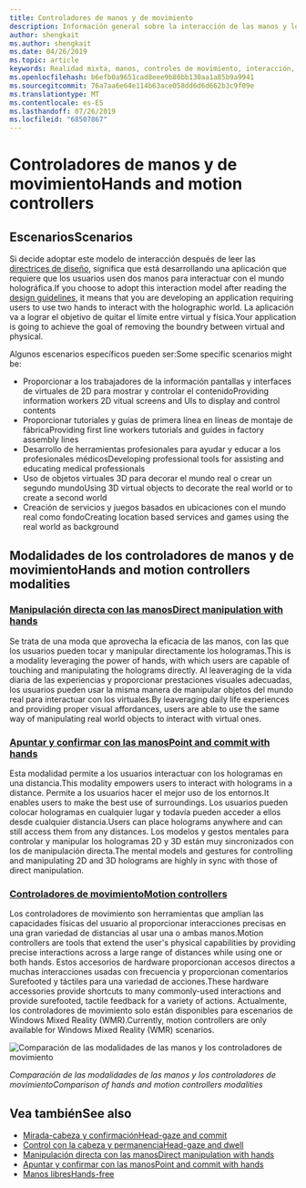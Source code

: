 ```yaml
---
title: Controladores de manos y de movimiento
description: Información general sobre la interacción de las manos y los controladores de movimiento
author: shengkait
ms.author: shengkait
ms.date: 04/26/2019
ms.topic: article
keywords: Realidad mixta, manos, controles de movimiento, interacción, diseño
ms.openlocfilehash: b6efb0a9651cad8eee9b80bb130aa1a85b9a9941
ms.sourcegitcommit: 76a7aa6e64e114b63ace058dd6d6d662b3c9f09e
ms.translationtype: MT
ms.contentlocale: es-ES
ms.lasthandoff: 07/26/2019
ms.locfileid: "68507867"
---
```

# <a name="hands-and-motion-controllers"></a><span data-ttu-id="0e276-104">Controladores de manos y de movimiento</span><span class="sxs-lookup"><span data-stu-id="0e276-104">Hands and motion controllers</span></span>
## <a name="scenarios"></a><span data-ttu-id="0e276-105">Escenarios</span><span class="sxs-lookup"><span data-stu-id="0e276-105">Scenarios</span></span>
<span data-ttu-id="0e276-106">Si decide adoptar este modelo de interacción después de leer las [directrices de diseño](interaction-fundamentals.md), significa que está desarrollando una aplicación que requiere que los usuarios usen dos manos para interactuar con el mundo holográfica.</span><span class="sxs-lookup"><span data-stu-id="0e276-106">If you choose to adopt this interaction model after reading the [design guidelines](interaction-fundamentals.md), it means that you are developing an application requiring users to use two hands to interact with the holographic world.</span></span> <span data-ttu-id="0e276-107">La aplicación va a lograr el objetivo de quitar el límite entre virtual y física.</span><span class="sxs-lookup"><span data-stu-id="0e276-107">Your application is going to achieve the goal of removing the boundry between virtual and physical.</span></span>

<span data-ttu-id="0e276-108">Algunos escenarios específicos pueden ser:</span><span class="sxs-lookup"><span data-stu-id="0e276-108">Some specific scenarios might be:</span></span>
* <span data-ttu-id="0e276-109">Proporcionar a los trabajadores de la información pantallas y interfaces de virtuales de 2D para mostrar y controlar el contenido</span><span class="sxs-lookup"><span data-stu-id="0e276-109">Providing information workers 2D vitual screens and UIs to display and control contents</span></span>
* <span data-ttu-id="0e276-110">Proporcionar tutoriales y guías de primera línea en líneas de montaje de fábrica</span><span class="sxs-lookup"><span data-stu-id="0e276-110">Providing first line workers tutorials and guides in factory assembly lines</span></span>
* <span data-ttu-id="0e276-111">Desarrollo de herramientas profesionales para ayudar y educar a los profesionales médicos</span><span class="sxs-lookup"><span data-stu-id="0e276-111">Developing professional tools for assisting and educating medical professionals</span></span>  
* <span data-ttu-id="0e276-112">Uso de objetos virtuales 3D para decorar el mundo real o crear un segundo mundo</span><span class="sxs-lookup"><span data-stu-id="0e276-112">Using 3D virtual objects to decorate the real world or to create a second world</span></span> 
* <span data-ttu-id="0e276-113">Creación de servicios y juegos basados en ubicaciones con el mundo real como fondo</span><span class="sxs-lookup"><span data-stu-id="0e276-113">Creating location based services and games using the real world as background</span></span>

## <a name="hands-and-motion-controllers-modalities"></a><span data-ttu-id="0e276-114">Modalidades de los controladores de manos y de movimiento</span><span class="sxs-lookup"><span data-stu-id="0e276-114">Hands and motion controllers modalities</span></span>
### <a name="direct-manipulation-with-handsdirect-manipulationmd"></a>[<span data-ttu-id="0e276-115">Manipulación directa con las manos</span><span class="sxs-lookup"><span data-stu-id="0e276-115">Direct manipulation with hands</span></span>](direct-manipulation.md)
<span data-ttu-id="0e276-116">Se trata de una moda que aprovecha la eficacia de las manos, con las que los usuarios pueden tocar y manipular directamente los hologramas.</span><span class="sxs-lookup"><span data-stu-id="0e276-116">This is a modality leveraging the power of hands, with which users are capable of touching and manipulating the holograms directly.</span></span> <span data-ttu-id="0e276-117">Al leaveraging de la vida diaria de las experiencias y proporcionar prestaciones visuales adecuadas, los usuarios pueden usar la misma manera de manipular objetos del mundo real para interactuar con los virtuales.</span><span class="sxs-lookup"><span data-stu-id="0e276-117">By leaveraging daily life experiences and providing proper visual affordances, users are able to use the same way of manipulating real world objects to interact with virtual ones.</span></span>   

### <a name="point-and-commit-with-handspoint-and-commitmd"></a>[<span data-ttu-id="0e276-118">Apuntar y confirmar con las manos</span><span class="sxs-lookup"><span data-stu-id="0e276-118">Point and commit with hands</span></span>](point-and-commit.md)
<span data-ttu-id="0e276-119">Esta modalidad permite a los usuarios interactuar con los hologramas en una distancia.</span><span class="sxs-lookup"><span data-stu-id="0e276-119">This modality empowers users to interact with holograms in a distance.</span></span> <span data-ttu-id="0e276-120">Permite a los usuarios hacer el mejor uso de los entornos.</span><span class="sxs-lookup"><span data-stu-id="0e276-120">It enables users to make the best use of surroundings.</span></span> <span data-ttu-id="0e276-121">Los usuarios pueden colocar hologramas en cualquier lugar y todavía pueden acceder a ellos desde cualquier distancia.</span><span class="sxs-lookup"><span data-stu-id="0e276-121">Users can place holograms anywhere and can still access them from any distances.</span></span> <span data-ttu-id="0e276-122">Los modelos y gestos mentales para controlar y manipular los hologramas 2D y 3D están muy sincronizados con los de manipulación directa.</span><span class="sxs-lookup"><span data-stu-id="0e276-122">The mental models and gestures for controlling and manipulating 2D and 3D holograms are highly in sync with those of direct manipulation.</span></span>

### <a name="motion-controllersmotion-controllersmd"></a>[<span data-ttu-id="0e276-123">Controladores de movimiento</span><span class="sxs-lookup"><span data-stu-id="0e276-123">Motion controllers</span></span>](motion-controllers.md)
<span data-ttu-id="0e276-124">Los controladores de movimiento son herramientas que amplían las capacidades físicas del usuario al proporcionar interacciones precisas en una gran variedad de distancias al usar una o ambas manos.</span><span class="sxs-lookup"><span data-stu-id="0e276-124">Motion controllers are tools that extend the user's physical capabilities by providing precise interactions across a large range of distances while using one or both hands.</span></span> <span data-ttu-id="0e276-125">Estos accesorios de hardware proporcionan accesos directos a muchas interacciones usadas con frecuencia y proporcionan comentarios Surefooted y táctiles para una variedad de acciones.</span><span class="sxs-lookup"><span data-stu-id="0e276-125">These hardware accessories provide shortcuts to many commonly-used interactions and provide surefooted, tactile feedback for a variety of actions.</span></span> <span data-ttu-id="0e276-126">Actualmente, los controladores de movimiento solo están disponibles para escenarios de Windows Mixed Reality (WMR).</span><span class="sxs-lookup"><span data-stu-id="0e276-126">Currently, motion controllers are only available for Windows Mixed Reality (WMR) scenarios.</span></span> 

![Comparación de las modalidades de las manos y los controladores de movimiento](images/Hands-and-controllers-720px.jpg)<br>

<span data-ttu-id="0e276-128">*Comparación de las modalidades de las manos y los controladores de movimiento*</span><span class="sxs-lookup"><span data-stu-id="0e276-128">*Comparison of hands and motion controllers modalities*</span></span>

## <a name="see-also"></a><span data-ttu-id="0e276-129">Vea también</span><span class="sxs-lookup"><span data-stu-id="0e276-129">See also</span></span>
* [<span data-ttu-id="0e276-130">Mirada-cabeza y confirmación</span><span class="sxs-lookup"><span data-stu-id="0e276-130">Head-gaze and commit</span></span>](gaze-and-commit.md)
* [<span data-ttu-id="0e276-131">Control con la cabeza y permanencia</span><span class="sxs-lookup"><span data-stu-id="0e276-131">Head-gaze and dwell</span></span>](gaze-and-dwell.md)
* [<span data-ttu-id="0e276-132">Manipulación directa con las manos</span><span class="sxs-lookup"><span data-stu-id="0e276-132">Direct manipulation with hands</span></span>](direct-manipulation.md)
* [<span data-ttu-id="0e276-133">Apuntar y confirmar con las manos</span><span class="sxs-lookup"><span data-stu-id="0e276-133">Point and commit with hands</span></span>](point-and-commit.md)
* [<span data-ttu-id="0e276-134">Manos libres</span><span class="sxs-lookup"><span data-stu-id="0e276-134">Hands-free</span></span>](hands-free.md)
